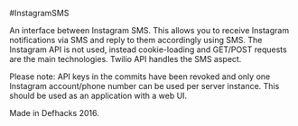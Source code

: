 #InstagramSMS

An interface between Instagram SMS. This allows you to receive Instagram notifications via SMS and reply to them accordingly using SMS. The Instagram API is not used, instead cookie-loading and GET/POST requests are the main technologies. Twilio API handles the SMS aspect.

Please note: API keys in the commits have been revoked and only one Instagram account/phone number can be used per server instance. This should be used as an application with a web UI.

Made in Defhacks 2016.